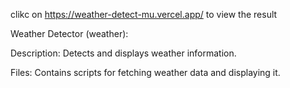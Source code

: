 clikc on https://weather-detect-mu.vercel.app/ to view the result

Weather Detector (weather):

Description: Detects and displays weather information.

Files: Contains scripts for fetching weather data and displaying it.
